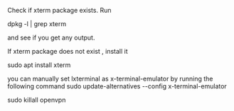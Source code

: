 Check if xterm package exists.
Run

dpkg -l | grep xterm

and see if you get any output.

If xterm package does not exist , install it

sudo apt install xterm

you can manually set lxterminal as x-terminal-emulator by running the following command
sudo update-alternatives --config x-terminal-emulator


sudo killall openvpn
